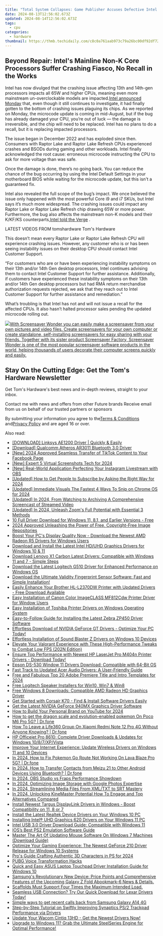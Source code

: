 ```yaml
---
title: "Total System Collapses: Game Publisher Accuses Defective Intel Processors, Selling Faulty 13Th and 14Th Gen Chips"
date: 2024-08-13T12:56:02.673Z
updated: 2024-08-14T12:56:02.673Z
tags:
  - cpu
categories:
  - hardware
thumbnail: https://thmb.techidaily.com/c8c0a761aab973c79a26bc00df92df723a573173c058dc152cef52dc4b741fd1.jpg
---
```


## Beyond Repair: Intel's Mainline Non-K Core Processors Suffer Crashing Fiasco, No Recall in the Works

Intel has now divulged that the crashing issue affecting 13th and 14th-gen processors impacts all 65W and higher CPUs, meaning even more mainstream un-overclockable models are impacted.[Intel announced Monday](https://www.tomshardware.com/pc-components/cpus/intel-finally-announces-a-solution-for-cpu-crashing-errors-claims-elevated-voltages-are-the-root-cause-fix-coming-by-mid-august) that, even though it still continues to investigate, it had finally gotten to the bottom of crashing issues plaguing its chips. As we reported on Monday, the microcode update is coming in mid-August, but if the bug has already damaged your CPU, you’re out of luck — the damage is irreversible, and the chip will need to be replaced. Intel has no plans to do a recall, but it is replacing impacted processors.

 The issue began in December 2022 and has exploded since then. Consumers with Raptor Lake and Raptor Lake Refresh CPUs experienced crashes and BSODs during gaming and other workloads. Intel finally acknowledged the root cause: erroneous microcode instructing the CPU to ask for more voltage than was safe.

 Once the damage is done, there’s no going back. You can reduce the chance of the bug occurring by using the Intel Default Settings in your motherboard BIOS while waiting for the microcode update, but this isn't a guaranteed fix.

 Intel also revealed the full scope of the bug’s impact. We once believed the issue only happened with the most powerful Core i9 and i7 SKUs, but Intel says it’s much more widespread. The crashing issues could impact any Raptor Lake or Raptor Lake Refresh chip drawing 65W or more power. Furthermore, the bug also affects the mainstream non-K models and their K/KF/KS counterparts,[Intel told the Verge](https://www.theverge.com/2024/7/26/24206529/intel-13th-14th-gen-crashing-instability-cpu-voltage-q-a) .

 LATEST VIDEOS FROM tomshardware Tom's Hardware

 This doesn’t mean every Raptor Lake or Raptor Lake Refresh CPU will experience crashing issues. However, any customer who is or has been seeing instability issues on their desktop CPU should contact Intel Customer Support.

 “For customers who are or have been experiencing instability symptoms on their 13th and/or 14th Gen desktop processors, Intel continues advising them to contact Intel Customer Support for further assistance. Additionally, if customers have experienced these instability symptoms on their 13th and/or 14th Gen desktop processors but had RMA return merchandise authorization requests rejected, we ask that they reach out to Intel Customer Support for further assistance and remediation.”

 What’s troubling is that Intel has not and will not issue a recall for the affected CPUs. It also hasn’t halted processor sales pending the updated microcode rolling out.

<!-- affiliate ads begin -->
<a href="https://secure.2checkout.com/order/checkout.php?PRODS=195080&QTY=1&AFFILIATE=108875&CART=1"><img src="https://www.blumentals.net/scrwonder/images/screensaver-software.png" border="0">With Screensaver Wonder you can easily make a screensaver from your own pictures and video files. Create screensavers for your own computer or create standalone, self-installing screensavers for easy sharing with your friends. Together with its sister product Screensaver Factory, Screensaver Wonder is one of the most popular screensaver software products in the world, helping thousands of users decorate their computer screens quickly and easily.</a>
<!-- affiliate ads end -->
## Stay On the Cutting Edge: Get the Tom's Hardware Newsletter

 Get Tom's Hardware's best news and in-depth reviews, straight to your inbox.

 Contact me with news and offers from other Future brands  Receive email from us on behalf of our trusted partners or sponsors

 By submitting your information you agree to the[Terms & Conditions](https://futureplc.com/terms-conditions/) and[Privacy Policy](https://futureplc.com/privacy-policy/) and are aged 16 or over.


<ins class="adsbygoogle"
     style="display:block"
     data-ad-format="autorelaxed"
     data-ad-client="ca-pub-7571918770474297"
     data-ad-slot="1223367746"></ins>



<ins class="adsbygoogle"
     style="display:block"
     data-ad-client="ca-pub-7571918770474297"
     data-ad-slot="8358498916"
     data-ad-format="auto"
     data-full-width-responsive="true"></ins>

<span class="atpl-alsoreadstyle">Also read:</span>
<div><ul>
<li><a href="https://hardware-help.techidaily.com/download-linksys-ae1200-driver-quickly-and-easily/"><u>[DOWNLOAD] Linksys AE1200 Driver | Quickly & Easily</u></a></li>
<li><a href="https://hardware-help.techidaily.com/download-qualcomm-atheros-ar3011-bluetooth-30-driver/"><u>[Download] Qualcomm Atheros AR3011 Bluetooth 3.0 Driver</u></a></li>
<li><a href="https://facebook-videos.techidaily.com/new-2024-approved-seamless-transfer-of-tiktok-content-to-your-facebook-page/"><u>[New] 2024 Approved  Seamless Transfer of TikTok Content to Your Facebook Page</u></a></li>
<li><a href="https://digital-screen-recording.techidaily.com/new-expert-5-virtual-screenshots-tech-for-2024/"><u>[New] Expert 5 Virtual Screenshots Tech for 2024</u></a></li>
<li><a href="https://screen-video-capture.techidaily.com/new-real-world-application-perfecting-your-instagram-livestream-with-obs/"><u>[New] Real-World Application  Perfecting Your Instagram Livestream with OBS</u></a></li>
<li><a href="https://eaxpv-info.techidaily.com/updated-how-to-get-people-to-subscribe-by-asking-the-right-way-for-2024/"><u>[Updated] How to Get People to Subscribe by Asking the Right Way for 2024</u></a></li>
<li><a href="https://desktop-recording.techidaily.com/updated-immediate-visuals-the-fastest-4-ways-to-snip-on-chrome-os-for-2024/"><u>[Updated] Immediate Visuals  The Fastest 4 Ways To Snip on Chrome OS for 2024</u></a></li>
<li><a href="https://screen-activity-recording.techidaily.com/updated-in-2024-from-watching-to-archiving-a-comprehensive-screencast-of-streamed-video/"><u>[Updated] In 2024, From Watching to Archiving  A Comprehensive Screencast of Streamed Video</u></a></li>
<li><a href="https://fox-boxes.techidaily.com/updated-in-2024-unleash-zooms-full-potential-with-essential-3-methods/"><u>[Updated] In 2024, Unleash Zoom's Full Potential with Essential 3 Methods</u></a></li>
<li><a href="https://hardware-help.techidaily.com/10-full-driver-download-for-windows-11-81-and-earlier-versions-free/"><u>10 Full Driver Download for Windows 11, 8.1, and Earlier Versions - Free</u></a></li>
<li><a href="https://some-guidance.techidaily.com/2024-approved-unleashing-the-power-of-free-copyright-free-image-repositories/"><u>2024 Approved  Unleashing the Power of Free, Copyright-Free Image Repositories</u></a></li>
<li><a href="https://hardware-help.techidaily.com/boost-your-pcs-display-quality-now-download-the-newest-amd-radeon-r5-drivers-for-windows-users/"><u>Boost Your PC's Display Quality Now - Download the Newest AMD Radeon R5 Drivers for Windows Users</u></a></li>
<li><a href="https://hardware-help.techidaily.com/download-and-install-the-latest-intel-hduhd-graphics-drivers-for-windows-10-and-11/"><u>Download and Install the Latest Intel HD/UHD Graphics Drivers for Windows 10 & 11</u></a></li>
<li><a href="https://hardware-help.techidaily.com/download-lenovo-x1-carbon-latest-drivers-compatible-with-windows-11-and-7-simple-steps/"><u>Download Lenovo X1 Carbon Latest Drivers: Compatible with Windows 11 and 7 - Simple Steps</u></a></li>
<li><a href="https://hardware-help.techidaily.com/download-the-latest-logitech-g510-driver-for-enhanced-performance-on-windows-os/"><u>Download the Latest Logitech G510 Driver for Enhanced Performance on Windows OS</u></a></li>
<li><a href="https://hardware-help.techidaily.com/download-the-ultimate-validity-fingerprint-sensor-software-fast-and-simple-installation/"><u>Download the Ultimate Validity Fingerprint Sensor Software: Fast and Simple Installation!</u></a></li>
<li><a href="https://hardware-help.techidaily.com/easily-enhance-your-brother-hl-l2370dw-printer-with-updated-drivers-free-download-available/"><u>Easily Enhance Your Brother HL-L2370DW Printer with Updated Drivers - Free Download Available</u></a></li>
<li><a href="https://hardware-help.techidaily.com/easy-installation-of-canon-color-imageclass-mf812cdw-printer-driver-for-window-users/"><u>Easy Installation of Canon Color ImageCLASS MF812Cdw Printer Driver for Window Users</u></a></li>
<li><a href="https://hardware-help.techidaily.com/easy-installation-of-toshiba-printer-drivers-on-windows-operating-system/"><u>Easy Installation of Toshiba Printer Drivers on Windows Operating System</u></a></li>
<li><a href="https://hardware-help.techidaily.com/easy-to-follow-guide-for-installing-the-latest-zebra-zp450-driver-software/"><u>Easy-to-Follow Guide for Installing the Latest Zebra ZP450 Driver Software</u></a></li>
<li><a href="https://hardware-help.techidaily.com/effortless-download-of-nvidia-geforce-gt-drivers-optimize-your-pc-today/"><u>Effortless Download of NVIDIA GeForce GT Drivers - Optimize Your PC Today!</u></a></li>
<li><a href="https://hardware-help.techidaily.com/effortless-installation-of-sound-blaster-z-drivers-on-windows-10-devices/"><u>Effortless Installation of Sound Blaster Z Drivers on Windows 10 Devices</u></a></li>
<li><a href="https://win-solutions.techidaily.com/elevate-your-valorant-experience-with-these-high-performance-tweaks-to-combat-low-fps-202n-edition/"><u>Elevate Your Valorant Experience with These High-Performance Tweaks to Combat Low FPS (202N Edition)</u></a></li>
<li><a href="https://hardware-help.techidaily.com/1722977567812-ensure-top-performance-with-newest-hp-laserjet-pro-m404n-printer-drivers-download-today/"><u>Ensure Top Performance with Newest HP LaserJet Pro M404n Printer Drivers - Download Today!</u></a></li>
<li><a href="https://hardware-help.techidaily.com/epson-ds-530-window-11-drivers-download-compatible-with-64-bit-os/"><u>Epson DS-530 Window 11 Drivers Download: Compatible with 64-Bit OS</u></a></li>
<li><a href="https://hardware-help.techidaily.com/fast-track-to-updated-acer-audio-drivers-a-user-friendly-guide/"><u>Fast Track to Updated Acer Audio Drivers: A User-Friendly Guide</u></a></li>
<li><a href="https://ai-vdieo-software.techidaily.com/free-and-fabulous-top-20-adobe-premiere-title-and-intro-templates-for-2024/"><u>Free and Fabulous Top 20 Adobe Premiere Title and Intro Templates for 2024</u></a></li>
<li><a href="https://hardware-help.techidaily.com/free-logitech-speaker-installers-for-win10-win7-and-win8/"><u>Free Logitech Speaker Installers for Win10, Win7 & Win8</u></a></li>
<li><a href="https://hardware-help.techidaily.com/free-windows-8-downloads-compatible-amd-radeon-hd-graphics-driver/"><u>Free Windows 8 Downloads: Compatible AMD Radeon HD Graphics Driver</u></a></li>
<li><a href="https://hardware-help.techidaily.com/get-started-with-corsair-k70-find-and-install-software-drivers-easily/"><u>Get Started with Corsair K70 - Find & Install Software Drivers Easily</u></a></li>
<li><a href="https://hardware-help.techidaily.com/get-the-latest-nvidia-geforce-940mx-graphics-driver-software/"><u>Get the Latest NVIDIA GeForce 940MX Graphics Driver Software</u></a></li>
<li><a href="https://youtube-stream.techidaily.com/how-to-build-your-personal-brand-on-youtube-for-2024/"><u>How to Build Your Personal Brand on YouTube for 2024</u></a></li>
<li><a href="https://pokemon-go-android.techidaily.com/how-to-get-the-dragon-scale-and-evolution-enabled-pokemon-on-poco-m6-pro-5g-drfone-by-drfone-virtual-android/"><u>How to get the dragon scale and evolution-enabled pokemon On Poco M6 Pro 5G? | Dr.fone</u></a></li>
<li><a href="https://review-topics.techidaily.com/how-to-leave-a-life360-group-on-xiaomi-redmi-note-12-pro-4g-without-anyone-knowing-drfone-by-drfone-virtual-android/"><u>How To Leave a Life360 Group On Xiaomi Redmi Note 12 Pro 4G Without Anyone Knowing? | Dr.fone</u></a></li>
<li><a href="https://hardware-help.techidaily.com/hp-officejet-pro-8610-complete-driver-downloads-and-updates-for-windows-1087xpvista/"><u>HP Officejet Pro 8610: Complete Driver Downloads & Updates for Windows 10/8/7/XP/Vista</u></a></li>
<li><a href="https://hardware-help.techidaily.com/improve-your-internet-experience-update-wireless-drivers-on-windows-11-and-10-devices/"><u>Improve Your Internet Experience: Update Wireless Drivers on Windows 11 and 10 Devices</u></a></li>
<li><a href="https://android-pokemon-go.techidaily.com/in-2024-how-to-fix-pokemon-go-route-not-working-on-lava-blaze-pro-5g-drfone-by-drfone-virtual-android/"><u>In 2024, How to Fix Pokemon Go Route Not Working On Lava Blaze Pro 5G? | Dr.fone</u></a></li>
<li><a href="https://android-transfer.techidaily.com/in-2024-how-to-transfer-contacts-from-meizu-21-to-other-android-devices-using-bluetooth-drfone-by-drfone-transfer-from-android-transfer-from-android/"><u>In 2024, How to Transfer Contacts from Meizu 21 to Other Android Devices Using Bluetooth? | Dr.fone</u></a></li>
<li><a href="https://on-screen-recording.techidaily.com/in-2024-obs-studio-vs-fraps-performance-showdown/"><u>In 2024, OBS Studio vs Fraps  Performance Showdown</u></a></li>
<li><a href="https://extra-guidance.techidaily.com/in-2024-optimizing-image-storage-with-google-photos-expertise/"><u>In 2024, Optimizing Image Storage with Google Photos Expertise</u></a></li>
<li><a href="https://article-helps.techidaily.com/in-2024-streamlining-media-files-from-xmltxt-to-srt-mastery/"><u>In 2024, Streamlining Media Files  From XML/TXT to SRT Mastery</u></a></li>
<li><a href="https://some-guidance.techidaily.com/in-2024-unlocking-kinemaster-potential-how-to-engage-and-top-alternatives-compared/"><u>In 2024, Unlocking KineMaster Potential  How To Engage and Top Alternatives Compared</u></a></li>
<li><a href="https://hardware-help.techidaily.com/install-newest-targus-displaylink-drivers-in-windows-boost-compatibility-on-11-8-or-7/"><u>Install Newest Targus DisplayLink Drivers in Windows - Boost Compatibility on 11, 8 or 7</u></a></li>
<li><a href="https://hardware-help.techidaily.com/install-the-latest-realtek-device-drivers-on-your-windows-10-pc/"><u>Install the Latest Realtek Device Drivers on Your Windows 10 PC</u></a></li>
<li><a href="https://hardware-help.techidaily.com/installing-intel-uhd-graphics-620-drivers-on-your-windows-11-pc/"><u>Installing Intel® UHD Graphics 620 Drivers on Your Windows 11 PC</u></a></li>
<li><a href="https://hardware-help.techidaily.com/intel-usb-30-driver-download-guide-compatible-with-windows-11/"><u>Intel USB 3.0 Driver Download Guide: Compatible with Windows 11</u></a></li>
<li><a href="https://screen-video-capture.techidaily.com/ioss-best-ps2-emulation-software-guide/"><u>IOS’s Best PS2 Emulation Software Guide</u></a></li>
<li><a href="https://hardware-help.techidaily.com/master-the-art-of-updating-mouse-software-on-windows-7-machines-download-guide/"><u>Master The Art Of Updating Mouse Software On Windows 7 Machines (Download Guide)</u></a></li>
<li><a href="https://hardware-help.techidaily.com/optimize-your-gaming-experience-the-newest-geforce-210-driver-release-for-windows-10-systems/"><u>Optimize Your Gaming Experience: The Newest GeForce 210 Driver Release for Windows 10 Systems</u></a></li>
<li><a href="https://extra-skills.techidaily.com/pros-guide-crafting-authentic-3d-characters-in-ps-for-2024/"><u>Pro's Guide  Crafting Authentic 3D Characters in PS for 2024</u></a></li>
<li><a href="https://extra-hints.techidaily.com/pubg-voice-transformation-hacks/"><u>PUBG Voice Transformation Hacks</u></a></li>
<li><a href="https://hardware-help.techidaily.com/quick-and-easy-asus-laptop-touchpad-driver-installation-guide-for-windows-10/"><u>Quick and Easy ASUS Laptop Touchpad Driver Installation Guide for Windows 10</u></a></li>
<li><a href="https://techtrends.techidaily.com/1722897172675-samsungs-revolutionary-new-device-price-points-and-comprehensive-features-of-the-upcoming-galaxy-z-fold-abookmark-6-news-and-details/"><u>Samsung's Revolutionary New Device: Price Points and Comprehensive Features of the Upcoming Galaxy Z Fold Abookmark-6 News & Details.</u></a></li>
<li><a href="https://hardware-help.techidaily.com/scaffolds-must-support-four-times-the-maximum-intended-load/"><u>Scaffolds Must Support Four Times the Maximum Intended Load.</u></a></li>
<li><a href="https://hardware-help.techidaily.com/1722957417272-seamless-usb-connection-try-our-quick-download-for-lexar-drivers-today/"><u>Seamless USB Connection? Try Our Quick Download for Lexar Drivers Today!</u></a></li>
<li><a href="https://techidaily.com/simple-ways-to-get-recent-calls-back-from-samsung-galaxy-a14-4g-by-fonelab-android-recover-call-logs/"><u>Simple ways to get recent calls back from Samsung Galaxy A14 4G</u></a></li>
<li><a href="https://hardware-help.techidaily.com/step-by-step-tutorial-on-swiftly-improving-synaptics-ps2-trackpad-performance-via-drivers/"><u>Step-by-Step Tutorial on Swiftly Improving Synaptics PS/2 Trackpad Performance via Drivers</u></a></li>
<li><a href="https://hardware-help.techidaily.com/update-your-wacom-cintiq-13hd-get-the-newest-drivers-now/"><u>Update Your Wacom Cintiq 13HD - Get the Newest Drivers Now!</u></a></li>
<li><a href="https://hardware-help.techidaily.com/upgrade-to-windows-11-grab-the-ultimate-steelseries-engine-for-optimal-performance/"><u>Upgrade to Windows 11? Grab the Ultimate SteelSeries Engine for Optimal Performance!</u></a></li>
</ul></div>
